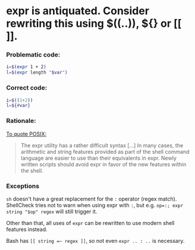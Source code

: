 # expr is antiquated. Consider rewriting this using $((..)), ${} or \[\[ \]\].

### Problematic code:

```sh
i=$(expr 1 + 2)
l=$(expr length "$var")
```

### Correct code:

```sh
i=$((1+2))
l=${#var}
```

### Rationale:

[To quote POSIX:](http://pubs.opengroup.org/onlinepubs/009695399/utilities/expr.html)

> The expr utility has a rather difficult syntax [...] In many cases, the arithmetic and string features provided as part of the shell command language are easier to use than their equivalents in expr. Newly written scripts should avoid expr in favor of the new features within the shell.

### Exceptions

`sh` doesn't have a great replacement for the `:` operator (regex match). ShellCheck tries not to warn when using expr with `:`, but e.g. `op=:; expr string "$op" regex` will still trigger it.

Other than that, all uses of `expr` can be rewritten to use modern shell features instead.

Bash has `[[ string =~ regex ]]`, so not even `expr .. : ..` is necessary.
